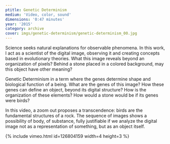 ```yaml
---
ptitle: Genetic Determinism
medium: 'Video, color, sound'
dimensions: '0:47 minutes'
year: '2015'
category: archive
cover: imgs/genetic-determinism/genetic-determinism_00.jpg
---
```

Science seeks natural explanations for observable phenomena. In this work, I act as a scientist of the digital image, observing it and creating concepts based in evolutionary theories. What this image reveals beyond an organization of pixels? Behind a stone placed in a colored background, may this object have other meaning?

Genetic Determinism in a term where the genes determine shape and biological function of a being. What are the genes of this image? How these genes can define an object, beyond its digital structure? How is the organization of these elements? How would a stone would be if its genes were birds?

In this video, a zoom out proposes a transcendence: birds are the fundamental structures of a rock. The sequence of images shows a possibility of body, of substance, fully justifiable if we analyze the digital image not as a representation of something, but as an object itself.

{% include vimeo.html id=126804159 width=4 height=3 %}
